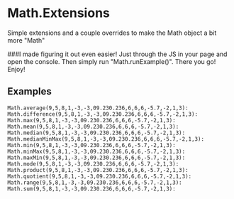 # Math.Extensions
Simple extensions and a couple overrides to make the Math object a bit more "Math"

###I made figuring it out even easier!
Just through the JS in your page and open the console. Then simply run "Math.runExample()". There you go! Enjoy!

Examples
---
	Math.average(9,5,8,1,-3,-3,09.230.236,6,6,6,-5.7,-2,1,3):
	Math.difference(9,5,8,1,-3,-3,09.230.236,6,6,6,-5.7,-2,1,3):
	Math.max(9,5,8,1,-3,-3,09.230.236,6,6,6,-5.7,-2,1,3):	
	Math.mean(9,5,8,1,-3,-3,09.230.236,6,6,6,-5.7,-2,1,3):	
	Math.median(9,5,8,1,-3,-3,09.230.236,6,6,6,-5.7,-2,1,3):
	Math.medianMinMax(9,5,8,1,-3,-3,09.230.236,6,6,6,-5.7,-2,1,3):
	Math.min(9,5,8,1,-3,-3,09.230.236,6,6,6,-5.7,-2,1,3):	
	Math.minMax(9,5,8,1,-3,-3,09.230.236,6,6,6,-5.7,-2,1,3):
	Math.maxMin(9,5,8,1,-3,-3,09.230.236,6,6,6,-5.7,-2,1,3):
	Math.mode(9,5,8,1,-3,-3,09.230.236,6,6,6,-5.7,-2,1,3):	
	Math.product(9,5,8,1,-3,-3,09.230.236,6,6,6,-5.7,-2,1,3):
	Math.quotient(9,5,8,1,-3,-3,09.230.236,6,6,6,-5.7,-2,1,3):
	Math.range(9,5,8,1,-3,-3,09.230.236,6,6,6,-5.7,-2,1,3):	
	Math.sum(9,5,8,1,-3,-3,09.230.236,6,6,6,-5.7,-2,1,3):
